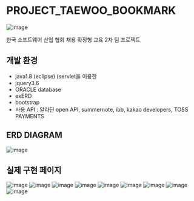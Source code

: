 # PROJECT_TAEWOO_BOOKMARK  
![image](https://user-images.githubusercontent.com/51879052/205236639-a39425d0-bd46-4290-9119-33d213a1d62a.png)

한국 소프트웨어 산업 협회 채용 확정형 교육 2차 팀 프로젝트

## 개발 환경  
- java1.8 (eclipse) (servlet을 이용한 
- jquery3.6
- ORACLE database
- exERD  
- bootstrap 
- 사용 API : 알라딘 open API, summernote, ibb, kakao developers, TOSS PAYMENTS

## ERD DIAGRAM  
![image](https://user-images.githubusercontent.com/51879052/205237667-ff95e431-7328-41f6-99b3-dbf6394e52d4.png)

## 실제 구현 페이지  
![image](https://user-images.githubusercontent.com/51879052/205238549-82f40736-b34d-48d4-b500-02abdb32eec8.png)
![image](https://user-images.githubusercontent.com/51879052/205238598-6a5cc121-6d3c-4a2b-8b3d-d42e31027b83.png)
![image](https://user-images.githubusercontent.com/51879052/205238645-86884e0b-475d-4656-bd12-67db2c90e274.png)
![image](https://user-images.githubusercontent.com/51879052/205238687-8efe2117-3d2f-4bba-81df-72f9d0b17bee.png)
![image](https://user-images.githubusercontent.com/51879052/205238746-687dfe32-217a-4a2c-b48d-81d9f731a310.png)
![image](https://user-images.githubusercontent.com/51879052/205239298-b3b93fa6-ae29-488d-8fff-9f2a4459d0ce.png)
![image](https://user-images.githubusercontent.com/51879052/205239457-47e1ea84-1c33-4c6e-bacb-714a932a0ed0.png)
![image](https://user-images.githubusercontent.com/51879052/205239484-ae6c17e5-81fd-4950-b01c-95123768a2a9.png)
![image](https://user-images.githubusercontent.com/51879052/205239523-8c39412f-86f4-471b-9ae0-ec9fd6d63480.png)
